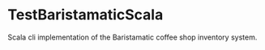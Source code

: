 TestBaristamaticScala
=====================

Scala cli implementation of the Baristamatic coffee shop inventory system.

